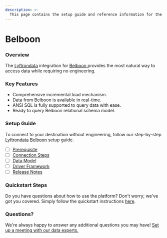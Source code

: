 ```yaml
---
description: >-
  This page contains the setup guide and reference information for the Belboon source connector.
---
```


# Belboon

### Overview

The [Lyftrondata](https://www.lyftrondata.com/) integration for [Belboon](https://www.lyftrondata.com/integration/belboon/)[ ](https://www.lyftrondata.com/integration/belboon/)provides the most natural way to access data while requiring no engineering.

### Key Features

* Comprehensive incremental load mechanism.
* Data from Belboon is available in real-time.&#x20;
* ANSI SQL is fully supported to query data with ease.
* Ready to query Belboon relational schema model.

### Setup Guide

To connect to your destination without engineering, follow our step-by-step [Lyftrondata](https://www.lyftrondata.com/)  [Belboon](https://www.lyftrondata.com/integration/belboon/) setup guide.

* [ ] [Prerequisite](../../marketing-analytics/belboon/prerequisite.md)
* [ ] [Connection Steps](../../marketing-analytics/belboon/connection-steps.md)
* [ ] [Data Model](../../marketing-analytics/belboon/data-model/)
* [ ] [Driver Framework](../../marketing-analytics/belboon/driver-framework/)
* [ ] [Release Notes](../../marketing-analytics/belboon/release-notes.md)

### Quickstart Steps

Do you have questions about how to use the platform? Don't worry; we've got you covered. Simply follow the quickstart instructions [here](../../../quickstart-steps.md).

### Questions? <a href="#questions" id="questions"></a>

We're always happy to answer any additional questions you may have! [Set up a meeting with our data experts.](https://www.lyftrondata.com/book-a-meeting/)

